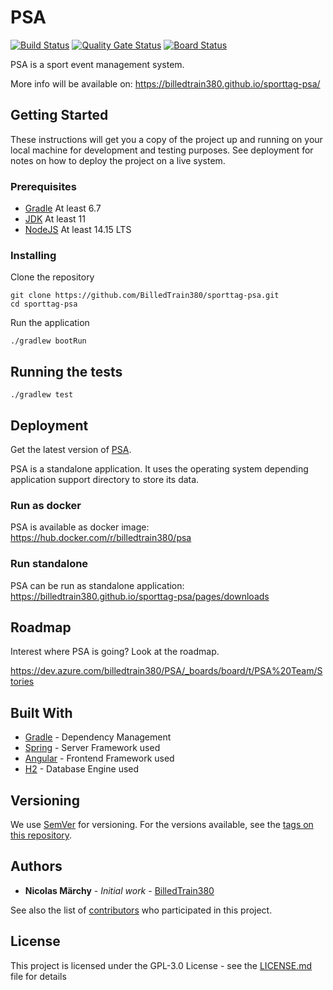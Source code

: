 # PSA

[![Build Status](https://dev.azure.com/billedtrain380/PSA/_apis/build/status/PSA%20Github?branchName=master)](https://dev.azure.com/billedtrain380/PSA/_build/latest?definitionId=3&branchName=master)
[![Quality Gate Status](https://sonarcloud.io/api/project_badges/measure?project=BilledTrain380_sporttag-psa&metric=alert_status)](https://sonarcloud.io/dashboard?id=BilledTrain380_sporttag-psa)
[![Board Status](https://dev.azure.com/billedtrain380/62722b26-33c1-4ccb-aad4-d94161fdb57c/0e27f07f-6c5e-46b0-990f-9c47a5ca7b7c/_apis/work/boardbadge/18c16f81-2a06-481b-a930-e61fcedfcc6c)](https://dev.azure.com/billedtrain380/62722b26-33c1-4ccb-aad4-d94161fdb57c/_boards/board/t/0e27f07f-6c5e-46b0-990f-9c47a5ca7b7c/Microsoft.RequirementCategory/)

PSA is a sport event management system.

More info will be available on: https://billedtrain380.github.io/sporttag-psa/

## Getting Started

These instructions will get you a copy of the project up and running on your local machine for development and testing purposes. See deployment for notes on how to deploy the project on a live system.

### Prerequisites

* [Gradle](https://gradle.org/) At least 6.7
* [JDK](https://adoptopenjdk.net/) At least 11
* [NodeJS](https://nodejs.org/en/) At least 14.15 LTS

### Installing

Clone the repository

```
git clone https://github.com/BilledTrain380/sporttag-psa.git
cd sporttag-psa
```

Run the application

```
./gradlew bootRun
```

## Running the tests

```
./gradlew test
```

## Deployment

Get the latest version of [PSA](https://billedtrain380.github.io/sporttag-psa/pages/downloads).

PSA is a standalone application. It uses the operating system depending application support directory
to store its data.

### Run as docker

PSA is available as docker image: https://hub.docker.com/r/billedtrain380/psa

### Run standalone

PSA can be run as standalone application: https://billedtrain380.github.io/sporttag-psa/pages/downloads

## Roadmap

Interest where PSA is going? Look at the roadmap.

https://dev.azure.com/billedtrain380/PSA/_boards/board/t/PSA%20Team/Stories

## Built With

* [Gradle](https://gradle.org/) - Dependency Management
* [Spring](https://spring.io/) - Server Framework used
* [Angular](https://angular.io/) - Frontend Framework used
* [H2](http://www.h2database.com/html/main.html) - Database Engine used

## Versioning

We use [SemVer](http://semver.org/) for versioning. For the versions available, see the [tags on this repository](https://github.com/BilledTrain380/sporttag-psa/tags). 

## Authors

* **Nicolas Märchy** - *Initial work* - [BilledTrain380](https://github.com/BilledTrain380)

See also the list of [contributors](https://github.com/BilledTrain380/sporttag-psa/graphs/contributors) who participated in this project.

## License

This project is licensed under the GPL-3.0 License - see the [LICENSE.md](LICENSE.md) file for details
